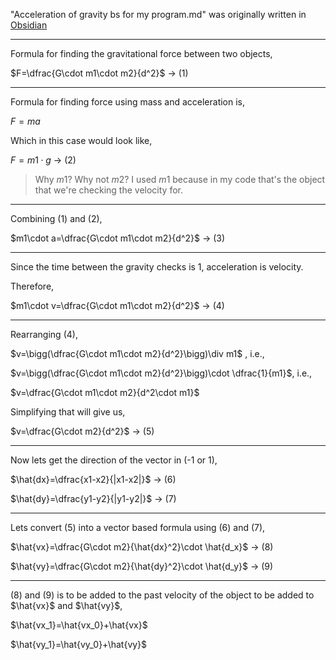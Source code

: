 "Acceleration of gravity bs for my program.md" was originally written in [Obsidian](https://obsidian.md)

---

Formula for finding the gravitational force between two objects,

$F=\dfrac{G\cdot m1\cdot m2}{d^2}$ -> (1)

---

Formula for finding force using mass and acceleration is,

$F=ma$ 

Which in this case would look like,

$F=m1\cdot g$ -> (2)

>Why $m1$? Why not $m2$?
>I used $m1$ because in my code that's the object that we're checking the velocity for.

---

Combining (1) and (2),

$m1\cdot a=\dfrac{G\cdot m1\cdot m2}{d^2}$ -> (3)

---

Since the time between the gravity checks is 1, acceleration is velocity.

Therefore,

$m1\cdot v=\dfrac{G\cdot m1\cdot m2}{d^2}$ -> (4)

---

Rearranging (4),

$v=\bigg(\dfrac{G\cdot m1\cdot m2}{d^2}\bigg)\div m1$ , i.e.,

$v=\bigg(\dfrac{G\cdot m1\cdot m2}{d^2}\bigg)\cdot \dfrac{1}{m1}$, i.e.,

$v=\dfrac{G\cdot m1\cdot m2}{d^2\cdot m1}$

Simplifying that will give us,

$v=\dfrac{G\cdot m2}{d^2}$ -> (5)

---

Now lets get the direction of the vector in (-1 or 1),

$\hat{dx}=\dfrac{x1-x2}{|x1-x2|}$ -> (6)

$\hat{dy}=\dfrac{y1-y2}{|y1-y2|}$ -> (7)

---

Lets convert (5) into a vector based formula using (6) and (7),

$\hat{vx}=\dfrac{G\cdot m2}{\hat{dx}^2}\cdot \hat{d_x}$ -> (8)

$\hat{vy}=\dfrac{G\cdot m2}{\hat{dy}^2}\cdot \hat{d_y}$ -> (9)

---

(8) and (9) is to be added to the past velocity of the object to be added to $\hat{vx}$ and $\hat{vy}$,

$\hat{vx_1}=\hat{vx_0}+\hat{vx}$

$\hat{vy_1}=\hat{vy_0}+\hat{vy}$
